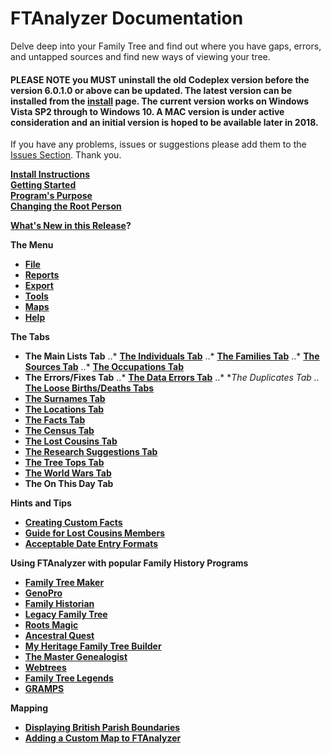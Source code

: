 FTAnalyzer Documentation
========================

Delve deep into your Family Tree and find out where you have gaps, errors, and untapped sources and find new ways of viewing your tree.

#### PLEASE NOTE you MUST uninstall the old Codeplex version before the version 6.0.1.0 or above can be updated. The latest version can be installed from the [install](http://www.ftanalyzer.com/install) page. The current version works on Windows Vista SP2 through to Windows 10. A MAC version is under active consideration and an initial version is hoped to be available later in 2018.

If you have any problems, issues or suggestions please add them to the [Issues Section](https://github.com/ShammyLevva/FTAnalyzer/issues). Thank you.

**[Install Instructions](Install%20Instructions)**  
**[Getting Started](Getting%20Started)**  
**[Program's Purpose](Program%27s%20Purpose)**  
**[Changing the Root Person](The%20Individuals%20Tab)**

**[What's New in this Release](Whats%20New%20in%20this%20Release)?**

**The Menu[](#the-menu)**

*   **[File](File)**
*   **[Reports](Reports)**
*   **[Export](Export)**
*   **[Tools](Tools)**
*   **[Maps](Maps)**
*   **[Help](facebook.com/FTAnalyzer)**

**The Tabs[](#the-tabs)**

*   **The Main Lists Tab**
..*   **[The Individuals Tab](The%20Individuals%20Tab)**
..*   **[The Families Tab](The%20Families%20Tab)**
..*   **[The Sources Tab](The%20Sources%20Tab)**
..*   **[The Occupations Tab](The%20Occupations%20Tab)**
*   **The Errors/Fixes Tab**
..*   **[The Data Errors Tab](The%20Data%20Errors%20Tab)**
..*   **The Duplicates Tab
..*   **[The Loose Births/Deaths Tabs](The%20Loose%20Deaths%20Tab)**
*   **[The Surnames Tab](Surnames)**
*   **[The Locations Tab](The%20Locations%20Tab)**
*   **[The Facts Tab](The%20Facts%20Tab)**
*   **[The Census Tab](The%20Census%20Tab)**
*   **[The Lost Cousins Tab](The%20Lost%20Cousins%20Tab)**
*   **[The Research Suggestions Tab](Search%20Summaries%20Tab)**
*   **[The Tree Tops Tab](The%20Tree%20Tops%20Tab)**
*   **[The World Wars Tab](The%20War%20Dead%20Tab)**
*   **The On This Day Tab**

**Hints and Tips[](#hints-and-tips)**

*   **[Creating Custom Facts](Creating%20Custom%20Facts)**
*   **[Guide for Lost Cousins Members](Guide%20for%20Lost%20Cousins%20Members)**
*   **[Acceptable Date Entry Formats](Acceptable%20Date%20Entry%20Formats)**

**Using FTAnalyzer with popular Family History Programs[](#using-ftnalyzer-with-popular-family-history-programs)**

*   **[Family Tree Maker](Family%20Tree%20Maker)**
*   **[GenoPro](GenoPro)**
*   **[Family Historian](Family%20Historian)**
*   **[Legacy Family Tree](Legacy%20Family%20Tree)**
*   **[Roots Magic](Roots%20Magic)**
*   **[Ancestral Quest](Ancestral%20Quest)**
*   **[My Heritage Family Tree Builder](My%20Heritage%20Family%20Tree%20Builder)**
*   **[The Master Genealogist](The%20Master%20Genealogist)**
*   **[Webtrees](webtrees)**
*   **[Family Tree Legends](Family%20Tree%20Legends)**
*   **[GRAMPS](Gramps)**

**Mapping**

*   [**Displaying British Parish Boundaries**](Displaying%20England%20and%20Wales%20Parish%20Boundaries)
*   [**Adding a Custom Map to FTAnalyzer**](Adding%20Custom%20Maps)
